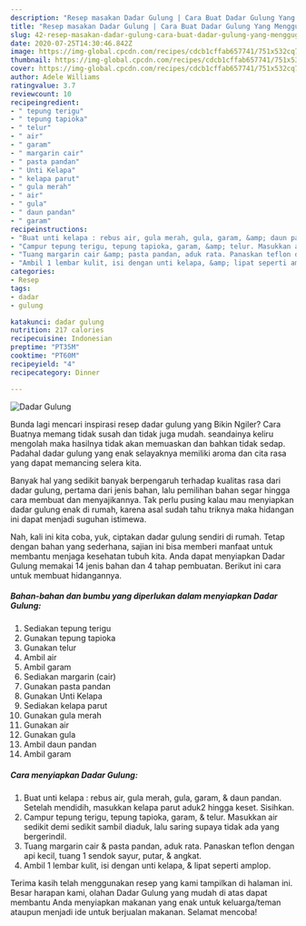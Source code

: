 ```yaml
---
description: "Resep masakan Dadar Gulung | Cara Buat Dadar Gulung Yang Menggugah Selera"
title: "Resep masakan Dadar Gulung | Cara Buat Dadar Gulung Yang Menggugah Selera"
slug: 42-resep-masakan-dadar-gulung-cara-buat-dadar-gulung-yang-menggugah-selera
date: 2020-07-25T14:30:46.842Z
image: https://img-global.cpcdn.com/recipes/cdcb1cffab657741/751x532cq70/dadar-gulung-foto-resep-utama.jpg
thumbnail: https://img-global.cpcdn.com/recipes/cdcb1cffab657741/751x532cq70/dadar-gulung-foto-resep-utama.jpg
cover: https://img-global.cpcdn.com/recipes/cdcb1cffab657741/751x532cq70/dadar-gulung-foto-resep-utama.jpg
author: Adele Williams
ratingvalue: 3.7
reviewcount: 10
recipeingredient:
- " tepung terigu"
- " tepung tapioka"
- " telur"
- " air"
- " garam"
- " margarin cair"
- " pasta pandan"
- " Unti Kelapa"
- " kelapa parut"
- " gula merah"
- " air"
- " gula"
- " daun pandan"
- " garam"
recipeinstructions:
- "Buat unti kelapa : rebus air, gula merah, gula, garam, &amp; daun pandan. Setelah mendidih, masukkan kelapa parut aduk2 hingga keset. Sisihkan."
- "Campur tepung terigu, tepung tapioka, garam, &amp; telur. Masukkan air sedikit demi sedikit sambil diaduk, lalu saring supaya tidak ada yang bergerindil."
- "Tuang margarin cair &amp; pasta pandan, aduk rata. Panaskan teflon dengan api kecil, tuang 1 sendok sayur, putar, &amp; angkat."
- "Ambil 1 lembar kulit, isi dengan unti kelapa, &amp; lipat seperti amplop."
categories:
- Resep
tags:
- dadar
- gulung

katakunci: dadar gulung 
nutrition: 217 calories
recipecuisine: Indonesian
preptime: "PT35M"
cooktime: "PT60M"
recipeyield: "4"
recipecategory: Dinner

---
```



![Dadar Gulung](https://img-global.cpcdn.com/recipes/cdcb1cffab657741/751x532cq70/dadar-gulung-foto-resep-utama.jpg)

Bunda lagi mencari inspirasi resep dadar gulung yang Bikin Ngiler? Cara Buatnya memang tidak susah dan tidak juga mudah. seandainya keliru mengolah maka hasilnya tidak akan memuaskan dan bahkan tidak sedap. Padahal dadar gulung yang enak selayaknya memiliki aroma dan cita rasa yang dapat memancing selera kita.



Banyak hal yang sedikit banyak berpengaruh terhadap kualitas rasa dari dadar gulung, pertama dari jenis bahan, lalu pemilihan bahan segar hingga cara membuat dan menyajikannya. Tak perlu pusing kalau mau menyiapkan dadar gulung enak di rumah, karena asal sudah tahu triknya maka hidangan ini dapat menjadi suguhan istimewa.


Nah, kali ini kita coba, yuk, ciptakan dadar gulung sendiri di rumah. Tetap dengan bahan yang sederhana, sajian ini bisa memberi manfaat untuk membantu menjaga kesehatan tubuh kita. Anda dapat menyiapkan Dadar Gulung memakai 14 jenis bahan dan 4 tahap pembuatan. Berikut ini cara untuk membuat hidangannya.

<!--inarticleads1-->

##### Bahan-bahan dan bumbu yang diperlukan dalam menyiapkan Dadar Gulung:

1. Sediakan  tepung terigu
1. Gunakan  tepung tapioka
1. Gunakan  telur
1. Ambil  air
1. Ambil  garam
1. Sediakan  margarin (cair)
1. Gunakan  pasta pandan
1. Gunakan  Unti Kelapa
1. Sediakan  kelapa parut
1. Gunakan  gula merah
1. Gunakan  air
1. Gunakan  gula
1. Ambil  daun pandan
1. Ambil  garam




<!--inarticleads2-->

##### Cara menyiapkan Dadar Gulung:

1. Buat unti kelapa : rebus air, gula merah, gula, garam, &amp; daun pandan. Setelah mendidih, masukkan kelapa parut aduk2 hingga keset. Sisihkan.
1. Campur tepung terigu, tepung tapioka, garam, &amp; telur. Masukkan air sedikit demi sedikit sambil diaduk, lalu saring supaya tidak ada yang bergerindil.
1. Tuang margarin cair &amp; pasta pandan, aduk rata. Panaskan teflon dengan api kecil, tuang 1 sendok sayur, putar, &amp; angkat.
1. Ambil 1 lembar kulit, isi dengan unti kelapa, &amp; lipat seperti amplop.




Terima kasih telah menggunakan resep yang kami tampilkan di halaman ini. Besar harapan kami, olahan Dadar Gulung yang mudah di atas dapat membantu Anda menyiapkan makanan yang enak untuk keluarga/teman ataupun menjadi ide untuk berjualan makanan. Selamat mencoba!
